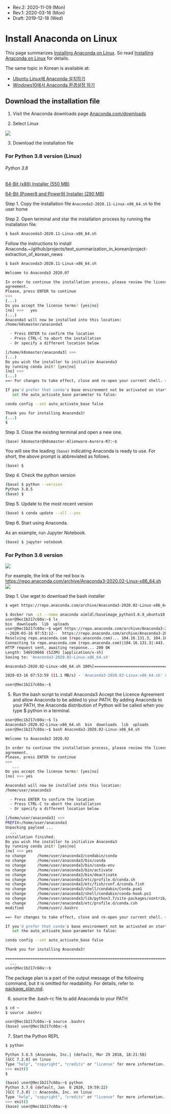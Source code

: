 * Rev.2: 2020-11-09 (Mon)
* Rev.1: 2020-03-16 (Mon)
* Draft: 2019-12-18 (Wed)

# Install Anaconda on Linux
This page summarizes [Installing Anaconda on Linux](https://problemsolvingwithpython.com/01-Orientation/01.05-Installing-Anaconda-on-Linux/). So read [Installing Anaconda on Linux](https://problemsolvingwithpython.com/01-Orientation/01.05-Installing-Anaconda-on-Linux/) for details.

The same topic in Korean is available at:
* [Ubuntu Linux에 Anaconda 설치하기](https://aimldl.blog.me/221581359811?Redirect=Log&from=postView)
* [Windows10에서 Anaconda 환경설정 하기](https://aimldl.blog.me/221570801255?Redirect=Log&from=postView)

## Download the installation file

1. Visit the Anaconda downloads page
[Anaconda.com/downloads](https://www.anaconda.com/distribution/)

2. Select Linux
<img src="https://problemsolvingwithpython.com/01-Orientation/images/Anaconda_download_linux.png">

3. Download the installation file

  ### For Python 3.8 version (Linux)

  ###### Python 3.8

  [64-Bit (x86) Installer (550 MB)](https://repo.anaconda.com/archive/Anaconda3-2020.11-Linux-x86_64.sh)

  [64-Bit (Power8 and Power9) Installer (290 MB)](https://repo.anaconda.com/archive/Anaconda3-2020.07-Linux-ppc64le.sh)

  

  Step 1. Copy the installation file `Anaconda3-2020.11-Linux-x86_64.sh` to the user home

  Step 2. Open terminal and star the installation process by running the installation file:

  ```bash
  $ bash Anaconda3-2020.11-Linux-x86_64.sh
  ```

  Follow the instructions to install Anaconda.~/github/projects/text_summarization_in_korean/project-extraction_of_korean_news

  ```bash
  $ bash Anaconda3-2020.11-Linux-x86_64.sh
  
  Welcome to Anaconda3 2020.07
  
  In order to continue the installation process, please review the license
  agreement.
  Please, press ENTER to continue
  >>> 
  (...)
  Do you accept the license terms? [yes|no]
  [no] >>>   yes
  (...)
  Anaconda3 will now be installed into this location:
  /home/k8smaster/anaconda3
  
    - Press ENTER to confirm the location
    - Press CTRL-C to abort the installation
    - Or specify a different location below
  
  [/home/k8smaster/anaconda3] >>> 
  (...)
  Do you wish the installer to initialize Anaconda3
  by running conda init? [yes|no]
  [no] >>> 
  (...)
  ==> For changes to take effect, close and re-open your current shell. <==
  
  If you'd prefer that conda's base environment not be activated on startup, 
     set the auto_activate_base parameter to false: 
  
  conda config --set auto_activate_base false
  
  Thank you for installing Anaconda3!
  (...)
  $
  ```

  Step 3. Close the existing terminal and open a new one.

  ```
  (base) k8smaster@k8smaster-Alienware-Aurora-R7:~$
  ```

  You will see the leading `(base)` indicating Anaconda is ready to use. For short, the above prompt is abbreviated as follows.

  ```
  (base) $
  ```

  Step 4. Check the python version

  ```bash
  (base) $ python --version
  Python 3.8.5
  (base) $
  ```

  Step 5. Update to the most recent version

  ```bash
  (base) $ conda update --all --yes
  
  ```

  Step 6. Start using Anaconda.

  As an example, run Jupyter Notebook.

  ```bash
  (base) $ jupyter notebook
  ```

  ### For Python 3.6 version

  <img src="https://problemsolvingwithpython.com/01-Orientation/images/anaconda_install_linux_copy_link_address.png">

For example, the link of the red box is https://repo.anaconda.com/archive/Anaconda3-2020.02-Linux-x86_64.sh
<img src="images/anaconda-homepage-download.png">

Step 1. Use wget to download the bash installer

```bash
$ wget https://repo.anaconda.com/archive/Anaconda3-2020.02-Linux-x86_64.sh
```

```bash
$ docker run -it --name anaconda aimldl/baseimage_python3.6.9_ubuntu18.04.4 bash
user@9ec1b217c60a:~$ ls
bin  downloads  lib  uploads
user@9ec1b217c60a:~$ wget https://repo.anaconda.com/archive/Anaconda3-2020.02-Linux-x86_64.sh
--2020-03-16 07:53:12--  https://repo.anaconda.com/archive/Anaconda3-2020.02-Linux-x86_64.sh
Resolving repo.anaconda.com (repo.anaconda.com)... 104.16.131.3, 104.16.130.3, 2606:4700::6810:8303, ...
Connecting to repo.anaconda.com (repo.anaconda.com)|104.16.131.3|:443... connected.
HTTP request sent, awaiting response... 200 OK
Length: 546910666 (522M) [application/x-sh]
Saving to: 'Anaconda3-2020.02-Linux-x86_64.sh'

Anaconda3-2020.02-Linux-x86_64.sh 100%[===========================================================>] 521.57M  11.3MB/s    in 47s

2020-03-16 07:53:59 (11.1 MB/s) - 'Anaconda3-2020.02-Linux-x86_64.sh' saved [546910666/546910666]

user@9ec1b217c60a:~$
```

5. Run the bash script to install Anaconda3
Accept the Licence Agreement and allow Anaconda to be added to your PATH. By adding Anaconda to your PATH, the Anaconda distribution of Python will be called when you type $ python in a terminal.
```bash
user@9ec1b217c60a:~$ ls
Anaconda3-2020.02-Linux-x86_64.sh  bin  downloads  lib  uploads
user@9ec1b217c60a:~$ bash Anaconda3-2020.02-Linux-x86_64.sh

Welcome to Anaconda3 2020.02

In order to continue the installation process, please review the license
agreement.
Please, press ENTER to continue
>>>
   ...
Do you accept the license terms? [yes|no]
[no] >>> yes

Anaconda3 will now be installed into this location:
/home/user/anaconda3

  - Press ENTER to confirm the location
  - Press CTRL-C to abort the installation
  - Or specify a different location below

[/home/user/anaconda3] >>>
PREFIX=/home/user/anaconda3
Unpacking payload ...
  ...
installation finished.
Do you wish the installer to initialize Anaconda3
by running conda init? [yes|no]
[no] >>> yes
no change     /home/user/anaconda3/condabin/conda
no change     /home/user/anaconda3/bin/conda
no change     /home/user/anaconda3/bin/conda-env
no change     /home/user/anaconda3/bin/activate
no change     /home/user/anaconda3/bin/deactivate
no change     /home/user/anaconda3/etc/profile.d/conda.sh
no change     /home/user/anaconda3/etc/fish/conf.d/conda.fish
no change     /home/user/anaconda3/shell/condabin/Conda.psm1
no change     /home/user/anaconda3/shell/condabin/conda-hook.ps1
no change     /home/user/anaconda3/lib/python3.7/site-packages/xontrib/conda.xsh
no change     /home/user/anaconda3/etc/profile.d/conda.csh
modified      /home/user/.bashrc

==> For changes to take effect, close and re-open your current shell. <==

If you'd prefer that conda's base environment not be activated on startup,
   set the auto_activate_base parameter to false:

conda config --set auto_activate_base false

Thank you for installing Anaconda3!

===========================================================================
  ...
user@9ec1b217c60a:~$
```
The package plan is a part of the output message of the following command, but it is omitted for readability. For details, refer to [package_plan.md](https://github.com/aimldl/computing_environments/blob/master/anaconda/package_plan.md).

6. source the .bash-rc file to add Anaconda to your PATH
```bash
$ cd ~
$ source .bashrc
```

```bash
user@9ec1b217c60a:~$ source .bashrc
(base) user@9ec1b217c60a:~$
```

7. Start the Python REPL
```bash
$ python

Python 3.6.5 |Anaconda, Inc.| (default, Mar 29 2018, 18:21:58)
[GCC 7.2.0] on linux
Type "help", "copyright", "credits" or "license" for more information.
>>> exit()
$
```

```bash
(base) user@9ec1b217c60a:~$ python
Python 3.7.6 (default, Jan  8 2020, 19:59:22)
[GCC 7.3.0] :: Anaconda, Inc. on linux
Type "help", "copyright", "credits" or "license" for more information.
>>> exit()
(base) user@9ec1b217c60a:~$
```

